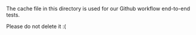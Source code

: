 The cache file in this directory is used for our Github workflow end-to-end tests.

Please do not delete it :(